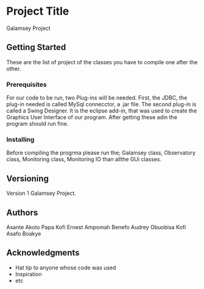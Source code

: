 # Project Title

Galamsey Project

## Getting Started

These are the list of project of the classes you have to compile one after the other.

### Prerequisites
For our code to be run, two Plug-ins will be needed. First, the JDBC, the plug-in needed is called MySql connecctor, a .jar file.
The second plug-in is called a Swing Designer. It is the eclipse add-in, that was used to create the Graphics User Interface of our program.
After getting these adin the program should run fine.


### Installing
Before compiling the progrma please run the;
Galamsey class, Observatory class, Monitoring  class, Monitoring IO than allthe GUi classes.


## Versioning
Version 1  Galamsey Project.

## Authors

Asante Akoto Papa Kofi
Ernest Ampomah Benefo 
Audrey Obuobisa
Kofi Asafo Boakye

## Acknowledgments

* Hat tip to anyone whose code was used
* Inspiration
* etc

